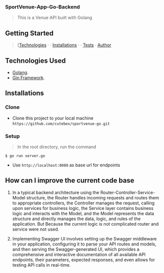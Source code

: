 ### SportVenue-App-Go-Backend


> This is a Venue API built with Golang

## Getting Started

> [[Technologies](#technologies-used) &middot;  &middot; [Installations](#installations) &middot; &middot; [Tests](#tests) &middot; [Author](#author)


## Technologies Used

[golang]: (https://golang.org)

- [Golang](https://golang.org).
- [Gin Framework](https://github.com/gin-gonic/gin).


## Installations

### Clone

- Clone this project to your local machine `https://github.com/cutebex/sportvenue-go.git`

### Setup
  > In the root directory, run the command
  ```shell
  $ go run server.go
  ```

  - Use `http://localhost:8080` as base url for endpoints

## How can I improve the current code base
1. In a typical backend architecture using the Router-Controller-Service-Model structure, the Router handles incoming requests and routes them to appropriate controllers, the Controller manages the request, calling upon services for business logic, the Service layer contains business logic and interacts with the Model, and the Model represents the data structure and directly manages the data, logic, and rules of the application.
   But Because the current logic is not complicated router and service were not used.

2. Implementing Swagger UI involves setting up the Swagger middleware in your application, configuring it to parse your API routes and models, and then serving the Swagger-generated UI, which provides a comprehensive and interactive documentation of all available API endpoints, their parameters, expected responses, and even allows for testing API calls in real-time.
